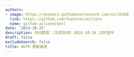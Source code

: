 ```yaml
---
authors:
- image: https://avatars.githubusercontent.com/in/15368
  link: https://github.com/features/actions
  name: github-actions[bot]
date: '2024-10-25'
description: 时间跨度：（北京时间）2024-10-24 12时至今
draft: false
excludeSearch: false
title: AUTO 更新速递
---
```


